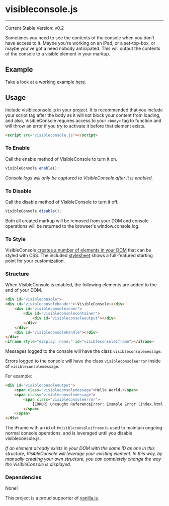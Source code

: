 # visibleconsole.js #
- - - - -

Current Stable Version: v0.2

Sometimes you need to see the contents of the console when you don't have access to it. Maybe you're working on an iPad, or a set-top-box, or maybe you've got a need nobody anticipated. This will output the contents of the console to a visible element in your markup.

## Example ##

Take a look at a working example [here](http://jamestomasino.github.com/visibleconsole.js/).


## Usage ###

Include visibleconsole.js in your project. It is recommended that you include your script tag after the body as it will not block your content from loading, and also, VisibleConsole requires access to your `<body>` tag to function and will throw an error if you try to activate it before that element exists.

```html
<script src="visibleconsole.js"></script>
```

### To Enable ####

Call the enable method of VisibleConsole to turn it on. 

```javascript
VisibleConsole.enable();
```
    
*Console logs will only be captured to VisibleConsole after it is enabled.*
    
    
### To Disable ####

Call the disable method of VisibleConsole to turn it off.

```javascript
VisibleConsole.disable();
```
    
Both all created markup will be removed from your DOM and console operations will be returned to the browser's window.console.log.
    
### To Style ####

VisibleConsole [creates a number of elements in your DOM](#Structure) that can be styled with CSS. The included [stylesheet](https://github.com/jamestomasino/visibleconsole.js/blob/master/style.css) shows a full-featured starting point for your customization.

### Structure ###

When VisibleConsole is enabled, the following elements are added to the end of your DOM.

```html
<div id="visibleconsole">
<div id="visibleconsoleheader">~VisibleConsole~</div>
	<div id="visibleconsoleinner">
		<div id="visibleconsolecontainer">
			<div id="visibleconsoleoutput"></div>
		</div>
	</div>
	<div id="visibleconsolehandle"></div>
</div>
<iframe style="display: none;" id="visibleconsoleiframe"></iframe>
```

Messages logged to the console will have the class `visibleconsolemessage`.

Errors logged to the console will have the class `visibleconsoleerror` inside of `visibleconsolemessage`.

For example:

```html
<div id="visibleconsoleoutput">
    <span class="visibleconsolemessage">Hello World.</span>
    <span class="visibleconsolemessage">
        <span class="visibleconsoleerror">
            [ERROR] Uncaught ReferenceError: Example Error (index.html Line: 1)
        </span>    
    </span>
</div>
```

The iFrame with an id of `#visibleconsoleiframe` is used to maintain ongoing normal console operations, and is leveraged until you disable visibleconsole.js.

*If an element already exists in your DOM with the same ID as one in this structure, VisibleConsole will leverage your existing element. In this way, by manually creating your own structure, you can completely change the way the VisibleConsole is displayed.*


### Dependencies ###

None! 

This project is a proud supporter of [vanilla.js](http://vanilla-js.com/).